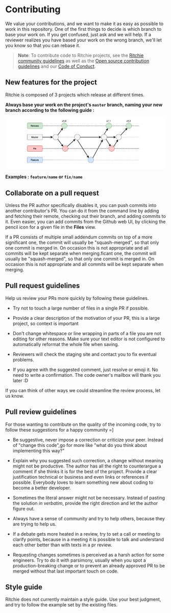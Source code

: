 <!-- Contributing from template
(https://github.com/docker/docker.github.io/blob/master/CONTRIBUTING.md) -->

# Contributing

We value your contributions, and we want to make it as easy
as possible to work in this repository. One of the first things to decide is
which branch to base your work on. If you get confused, just ask and we will
help. If a reviewer realizes you have based your work on the wrong branch, we'll
let you know so that you can rebase it.

>**Note**: To contribute code to Ritchie projects, see the
[Ritchie community guidelines](https://docs.ritchiecli.io/community)
>as well as the
[Open source contribution guidelines](https://opensource.guide/how-to-contribute/)
>and our
[Code of Conduct](https://github.com/ZupIT/ritchie-formulas/blob/master/CODE_OF_CONDUCT.md).

## New features for the project

Ritchie is composed of 3 projects which release at different times.

**Always base your work on the project's `master` branch, naming your new branch
according to the following guide :**

![Rit branchs](/docs/img/git-branchs.png)

**Examples : `feature/name` or `fix/name`**

## Collaborate on a pull request

Unless the PR author specifically disables it, you can push commits into another
contributor's PR. You can do it from the command line by adding and fetching
their remote, checking out their branch, and adding commits to it. Even easier,
you can add commits from the Github web UI, by clicking the pencil icon for a
given file in the **Files** view.

If a PR consists of multiple small addendum commits on top of a more significant
one, the commit will usually be "squash-merged", so that only one commit is
merged in. On occasion this is not appropriate and all commits will be kept
separate when merging.ficant one, the commit will usually be "squash-merged",
so that only one commit is merged in.
On occasion this is not appropriate and all commits will be kept separate
when merging.

## Pull request guidelines

Help us review your PRs more quickly by following these guidelines.

- Try not to touch a large number of files in a single PR if possible.

- Provide a clear description of the motivation of your PR, this is a large
  project, so context is important

- Don't change whitespace or line wrapping in parts of a file you are not
  editing for other reasons. Make sure your text editor is not configured to
  automatically reformat the whole file when saving.

- Reviewers will check the staging site and contact you to
fix eventual problems.

- If you agree with the suggested comment, just resolve or emoji it.
No need to write a confirmation.
The code owner's mailbox will thank you later :D

If you can think of other ways we could streamline the review process, let us
know.

## Pull review guidelines

For those wanting to contribute on the quality of the incoming code, try to
follow these suggestions for a happy community =]

- Be suggestive, never impose a correction or criticize your peer.
Instead of "change this code",go for more like
"what do you think about implementing this way?"

- Explain why you suggested such correction, a change without meaning might not
be productive. The author has all the right to counterargue a comment if she
thinks it is for the best of the project. Provide a clear justification
technical or business and even links or references if possible.
Everybody loves to learn something new about coding to become a better
developer.

- Sometimes the literal answer might not be necessary. Instead of pasting the
solution _in verbatim_, provide the right direction
and let the author figure out.

- Always have a sense of community and try to help others,
because they are trying to help us.

- If a debate gets more heated in a review,
try to set a call or meeting to clarify points, because in a meeting it is
possible to talk and understand each other better than with texts in a
pr review.

- Requesting changes sometimes is perceived as a harsh action
for some engineers. Try to do it with parsimony, usually when you spot a
production-breaking change or to prevent an already approved PR to be merged
without that last important touch on code.

## Style guide

Ritchie does not currently maintain a style guide. Use your best judgment, and
try to follow the example set by the existing files.
